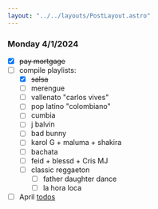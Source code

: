 ```yaml
---
layout: "../../layouts/PostLayout.astro"
---
```


### Monday 4/1/2024

- [x] ~~pay mortgage~~
- [ ] compile playlists: 
    - [x] ~~salsa~~
    - [ ] merengue
    - [ ] vallenato "carlos vives"
    - [ ] pop latino "colombiano"
    - [ ] cumbia
    - [ ] j balvin
    - [ ] bad bunny
    - [ ] karol G + maluma + shakira
    - [ ] bachata
    - [ ] feid + blessd + Cris MJ
    - [ ] classic reggaeton
        - [ ] father daughter dance
        - [ ] la hora loca
- [ ] April [todos](/posts/april)
